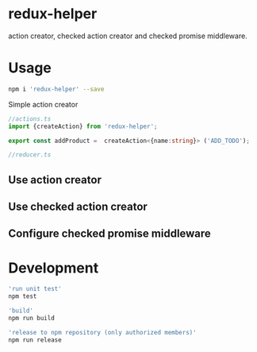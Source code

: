 # redux-helper

action creator, checked action creator and checked promise middleware.

# Usage 

```bash
npm i 'redux-helper' --save
```

Simple action creator
```ts
//actions.ts
import {createAction} from 'redux-helper';

export const addProduct =  createAction<{name:string}> ('ADD_TODO');

//reducer.ts


```


## Use action creator


## Use checked action creator

## Configure checked promise middleware


# Development

```bash
'run unit test'
npm test

'build'
npm run build

'release to npm repository (only authorized members)'
npm run release
```

